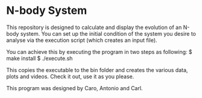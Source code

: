 # N-body System

This repository is designed to calculate and display the evolution of an N-body system. You can set up the initial condition of the system you desire to analyse via the execution script (which creates an input file).

You can achieve this by executing the program in two steps as following:
$ make install
$ ./execute.sh

This copies the executable to the bin folder and creates the various data, plots and videos. Check it out, use it as you please. 

This program was designed by Caro, Antonio and Carl. 